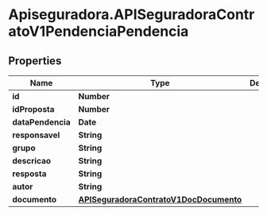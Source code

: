 # Apiseguradora.APISeguradoraContratoV1PendenciaPendencia

## Properties
Name | Type | Description | Notes
------------ | ------------- | ------------- | -------------
**id** | **Number** |  | [optional] 
**idProposta** | **Number** |  | [optional] 
**dataPendencia** | **Date** |  | [optional] 
**responsavel** | **String** |  | [optional] 
**grupo** | **String** |  | [optional] 
**descricao** | **String** |  | [optional] 
**resposta** | **String** |  | [optional] 
**autor** | **String** |  | [optional] 
**documento** | [**APISeguradoraContratoV1DocDocumento**](APISeguradoraContratoV1DocDocumento.md) |  | [optional] 


